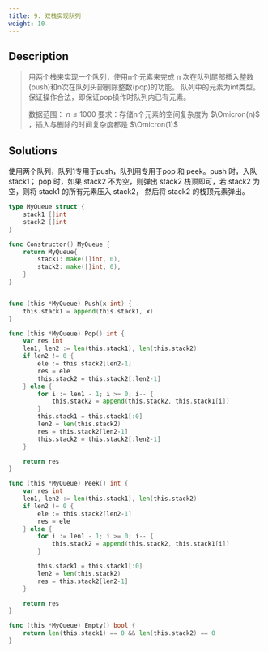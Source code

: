 ```yaml
---
title: 9. 双栈实现队列
weight: 10
---
```


## Description
> 用两个栈来实现一个队列，使用n个元素来完成 n 次在队列尾部插入整数(push)和n次在队列头部删除整数(pop)的功能。 队列中的元素为int类型。保证操作合法，即保证pop操作时队列内已有元素。
> 
> 数据范围： $n \le 1000$
> 要求：存储n个元素的空间复杂度为 $\Omicron(n)$ ，插入与删除的时间复杂度都是 $\Omicron(1)$


## Solutions

使用两个队列，队列1专用于push，队列用专用于pop 和 peek。push 时，入队 stack1； pop 时，如果 stack2 不为空，则弹出 stack2 栈顶即可，若 stack2 为空，则将 stack1 的所有元素压入 stack2， 然后将 stack2 的栈顶元素弹出。

```go
type MyQueue struct {
	stack1 []int
	stack2 []int
}

func Constructor() MyQueue {
    return MyQueue{
        stack1: make([]int, 0),
        stack2: make([]int, 0),
    }
}


func (this *MyQueue) Push(x int) {
	this.stack1 = append(this.stack1, x)
}

func (this *MyQueue) Pop() int {
	var res int
	len1, len2 := len(this.stack1), len(this.stack2)
	if len2 != 0 {
		ele := this.stack2[len2-1]
		res = ele
		this.stack2 = this.stack2[:len2-1]
	} else {
		for i := len1 - 1; i >= 0; i-- {
			this.stack2 = append(this.stack2, this.stack1[i])
		}
		this.stack1 = this.stack1[:0]
		len2 = len(this.stack2)
		res = this.stack2[len2-1]
		this.stack2 = this.stack2[:len2-1]
	}

	return res
}

func (this *MyQueue) Peek() int {
	var res int
	len1, len2 := len(this.stack1), len(this.stack2)
	if len2 != 0 {
		ele := this.stack2[len2-1]
		res = ele
	} else {
		for i := len1 - 1; i >= 0; i-- {
			this.stack2 = append(this.stack2, this.stack1[i])
		}

		this.stack1 = this.stack1[:0]
		len2 = len(this.stack2)
		res = this.stack2[len2-1]
	}

	return res
}

func (this *MyQueue) Empty() bool {
	return len(this.stack1) == 0 && len(this.stack2) == 0
}
```

